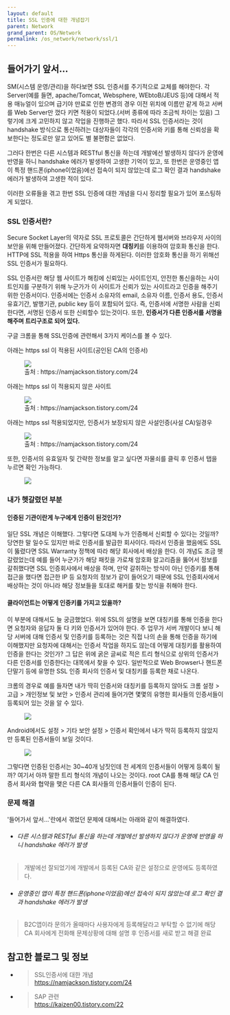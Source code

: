 ```yaml
---
layout: default
title: SSL 인증에 대한 개념잡기
parent: Network
grand_parent: OS/Network
permalink: /os_network/network/ssl/1
---
```



## 들어가기 앞서...
  
SM(시스템 운영/관리)을 하다보면 SSL 인증서를 주기적으로 교체를 해야한다. 각 Server(예를 들면, apache/Tomcat, Websphere, WEbtoB/JEUS 등)에 대해서 적용 매뉴얼이 있으며 급기야 만료로 인한 변경의 경우 이전 위치에 이름만 같게 하고 서버를 Web Server만 껐다 키면 적용이 되었다.(서버 종류에 따라 조금씩 차이는 있음) 그렇기에 크게 고민하지 않고 작업을 진행하곤 했다. 따라서 SSL 인증서라는 것이 handshake 방식으로 통신하려는 대상자들이 각각의 인증서와 키를 통해 신뢰성을 확보한다는 정도로만 알고 있어도 별 불편함은 없었다.
  
그러다 한번은 다른 시스템과 RESTful 통신을 하는데 개발에선 발생하지 않다가 운영에 반영을 하니 handshake 에러가 발생하여 고생한 기억이 있고, 또 한번은 운영중인 앱이 특정 핸드폰(iphone이었음)에선 접속이 되지 않았는데 로그 확인 결과 handshake 에러가 발생하여 고생한 적이 있다.  
  
이러한 오류들을 겪고 한번 SSL 인증에 대한 개념을 다시 정리할 필요가 있어 포스팅하게 되었다. 
  
  
### SSL 인증서란?
  
 Secure Socket Layer의 약자로 SSL 프로토콜은 간단하게 웹서버와 브라우저 사이의 보안을 위해 만들어졌다. 간단하게 요약하자면 **대칭키**를 이용하여 암호화 통신을 한다. HTTP에 SSL 적용을 하여 Https 통신을 하게된다. 이러한 암호화 통신을 하기 위해선 SSL 인증서가 필요하다.  
  
 SSL 인증서란 해당 웹 사이트가 해킹에 신뢰있는 사이트인지, 안전한 통신을하는 사이트인지를 구분하기 위해 누군가가 이 사이트가 신뢰가 있는 사이트라고 인증을 해주기 위한 인증서이다. 인증서에는 인증서 소유자의 email, 소유자 이름, 인증서 용도, 인증서 유효기간, 발행기관, public key 등이 포함되어 있다. 즉, 인증서에 서명한 사람을 신뢰한다면, 서명된 인증서 또한 신뢰할수 있는것이다. 또한, **인증서가 다른 인증서를 서명을 해주며 트리구조로 되어 있다.**  
  
구글 크롬을 통해 SSL인증에 관련해서 3가지 케이스를 볼 수 있다.  
  
아래는 https ssl 이 적용된 사이트(공인된 CA의 인증서)  
<figure>
<img src="{{ "/media/img/network/ssl1.PNG" | absolute_url }}" />
<figcaption>출처 : https://namjackson.tistory.com/24 </figcaption>
</figure>
  
  
  
  
아래는 https ssl 이 적용되지 않은 사이트  
<figure>
<img src="{{ "/media/img/network/ssl2.png" | absolute_url }}" />
<figcaption>출처 : https://namjackson.tistory.com/24 </figcaption>
</figure>
  
  
  
  
아래는 https ssl  적용되었지만, 인증서가 보장되지 않은 사설인증(사설 CA)일경우
<figure>
<img src="{{ "/media/img/network/ssl3.png" | absolute_url }}" />
<figcaption>출처 : https://namjackson.tistory.com/24 </figcaption>
</figure>
  
  
  
또한, 인증서의 유효일자 및 간략한 정보를 알고 싶다면 자물쇠를 클릭 후 인증서 탭을 누르면 확인 가능하다.
<figure>
<img src="{{ "/media/img/network/ssl4.PNG" | absolute_url }}" />
</figure>
  
  
  
### 내가 헷갈렸던 부분

#### 인증된 기관이란게 누구에게 인증이 된것인가?  
  
 일단 SSL 개념은 이해했다. 그렇다면 도대체 누가 인증해서 신뢰할 수 있다는 것일까? 당연한 말 일수도 있지만 바로 인증서를 발급한 회사이다. 따라서 인증을 했음에도 SSL이 뚫렸다면 SSL Warranty 정책에 따라 해당 회사에서 배상을 한다. 이 개념도 조금 헷갈렸었는데 예를 들어 누군가가 해당 패킷을 가로채 암호화 알고리즘을 뚫어서 정보를 갈취했다면 SSL 인증회사에서 배상을 하며, 만약 갈취하는 방식이 아닌 인증키를 통해 접근을 했다면 접근한 IP 등 요청자의 정보가 같이 들어오기 때문에 SSL 인증회사에서 배상하는 것이 아니라 해당 정보들을 토대로 해커를 찾는 방식을 취해야 한다.  
  
#### 클라이언트는 어떻게 인증키를 가지고 있을까?
  
 이 부분에 대해서도 늘 궁금했었다. 위에 SSL의 설명을 보면 대칭키를 통해 인증을 한다면 요청자와 응답자 둘 다 키와 인증서가 있어야 한다. 주 업무가 서버 개발이다 보니 해당 서버에 대해 인증서 및 인증키를 등록하는 것은 직접 나의 손을 통해 인증을 하기에 이해했지만 요청자에 대해서는 인증서 작업을 하지도 않는데 어떻게 대칭키를 활용하여 인증을 한다는 것인가? 그 답은 위에 굵은 글씨로 적은 트리 형식으로 상위의 인증서가 다른 인증서를 인증한다는 대목에서 찾을 수 있다. 일반적으로 Web Browser나 핸드폰 단말기 등에 유명한 SSL 인증 회사의 인증서 및 대칭키를 등록한 채로 나온다.  
  
 크롬의 경우로 예를 들자면 내가 딱히 인증서와 대칭키를 등록하지 않아도 크롬 설정 > 고급 > 개인정보 및 보안 > 인증서 관리에 들어가면 몇몇의 유명한 회사들의 인증서들이 등록되어 있는 것을 알 수 있다.  
<figure>
<img src="{{ "/media/img/network/ssl5.PNG" | absolute_url }}" />
</figure>   
  
 Android에서도 설정 > 기타 보안 설정 > 인증서 확인에서 내가 딱히 등록하지 않았지만 등록된 인증서들이 보일 것이다.
 <figure>
<img src="{{ "/media/img/network/ssl6.jpg" | absolute_url }}" />
</figure>   
  
 그렇다면 인증된 인증서는 30~40개 남짓인데 전 세계의 인증서들이 어떻게 등록이 될까? 여기서 아까 말한 트리 형식의 개념이 나오는 것이다. root CA를 통해 해당 CA 인증서 회사와 협약을 맺은 다른 CA 회사들의 인증서들이 인증이 된다.  
  
  
### 문제 해결

 '들어가서 앞서...'란에서 겪었던 문제에 대해서는 아래와 같이 해결하였다.  
  
 * ###### 다른 시스템과 RESTful 통신을 하는데 개발에선 발생하지 않다가 운영에 반영을 하니 handshake 에러가 발생
  >개발에선 잘되었기에 개발에서 등록된 CA와 같은 설정으로 운영에도 등록하였다.  
  
 * ###### 운영중인 앱이 특정 핸드폰(iphone이었음)에선 접속이 되지 않았는데 로그 확인 결과 handshake 에러가 발생
  >B2C앱이라 문의가 올때마다 사용자에게 등록해달라고 부탁할 수 없기에 해당 CA 회사에게 전화해 문제상황에 대해 설명 후 인증서를 새로 받고 해결 완료  


## 참고한 블로그 및 정보

* >SSL인증서에 대한 개념  
https://namjackson.tistory.com/24

* >SAP 관련  
https://kaizen00.tistory.com/22

